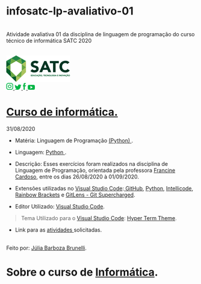 # infosatc-lp-avaliativo-01
<br> Atividade  avaliativa  01 da disciplina de linguagem  de programação do curso técnico de informática SATC 2020 <br>


<br><a href="https://web.satc.edu.br/">
<img src="logo.png">
<br>
<a href="https://www.instagram.com/satceducacao//">
<img src="instagram.png">
</a>
<a href="https:https://twitter.com/satceducacao">
<img src="twitter.png">
</a>
<a href="https://www.facebook.com/satceducacao">
<img src="facebook.png">
</a>
<a href="https://www.youtube.com/user/satcweb">
<img src="you.png">
</a>
# <a href="https://www.instagram.com/infosatc/"> Curso de informática.</a>
 31/08/2020



 * Matéria: Linguagem de Programação  <a href="https://www.python.org/"> 
 (Python)
</a>.

* Linguagem: <a href="https://www.python.org/"> 
 Python
 </a>.

* Descrição: Esses exercícios foram realizados na disciplina de Linguagem de Programação, orientada pela professora <a href="https://www.instagram.com/francinecardoson/"> Francine Cardoso</a>, entre os dias 26/08/2020 à 01/09/2020.

* Extensões utilizadas no <a href="https://code.visualstudio.com/"> Visual Studio Code</a>:<a href="https://marketplace.visualstudio.com/items?itemName=KnisterPeter.vscode-github1"> GitHub</a>, <a href="https://marketplace.visualstudio.com/items?itemName=ms-python.python"> Python</a>, <a href="https://marketplace.visualstudio.com/items?itemName=VisualStudioExptTeam.vscodeintellicode"> Intellicode</a>, <a href="https://marketplace.visualstudio.com/items?itemName=2gua.rainbow-brackets"> Rainbow Brackets</a> e  <a href="https://marketplace.visualstudio.com/items?itemName=eamodio.gitlens"> GitLens - Git Supercharged</a>.

* Editor Utilizado: <a href="https://code.visualstudio.com/"> Visual Studio Code</a>.
> Tema Utilizado para o <a href="https://code.visualstudio.com/"> Visual Studio Code</a>: <a href="https://marketplace.visualstudio.com/items?itemName=hsnazar.hyper-term-theme"> Hyper Term Theme</a>.
 

* Link para as <a href="https://github.com/Mikix30/infosatc-lp-avaliativo-01">  atividades 
</a>solicitadas.

<br>
Feito por: <a href="https://www.instagram.com/jurumeia_/"> Júlia Barboza Brunelli</a>.

# Sobre o curso de <a href="https://www.instagram.com/infosatc/"> Informática</a>.


